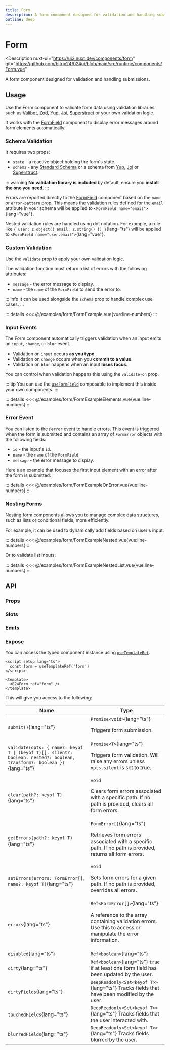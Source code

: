 ```yaml
---
title: Form
description: A form component designed for validation and handling submissions.
outline: deep
---
```

<script setup>
import FormExample from '/examples/form/FormExample.vue';
import ElementsExample from '/examples/form/FormExampleElementsWrap.vue';
import OnErrorExample from '/examples/form/FormExampleOnError.vue';
import NestedExample from '/examples/form/FormExampleNested.vue';
import NestedListExample from '/examples/form/FormExampleNestedList.vue';
</script>
# Form

<Description
  nuxt-ui="https://ui3.nuxt.dev/components/form"
  git="https://github.com/bitrix24/b24ui/blob/main/src/runtime/components/Form.vue"
>
  A form component designed for validation and handling submissions.
</Description>

## Usage

Use the Form component to validate form data using validation libraries such as [Valibot](https://github.com/fabian-hiller/valibot), [Zod](https://github.com/colinhacks/zod), [Yup](https://github.com/jquense/yup), [Joi](https://github.com/hapijs/joi), [Superstruct](https://github.com/ianstormtaylor/superstruct) or your own validation logic.

It works with the [FormField](/components/form-field) component to display error messages around form elements automatically.

### Schema Validation

It requires two props:

- `state` - a reactive object holding the form's state.
- `schema` - any [Standard Schema](https://standardschema.dev/) or a schema from [Yup](https://github.com/jquense/yup), [Joi](https://github.com/hapijs/joi) or [Superstruct](https://github.com/ianstormtaylor/superstruct).

::: warning
**No validation library is included** by default, ensure you **install the one you need**.
:::

Errors are reported directly to the [FormField](/components/form-field) component based on the `name` or `error-pattern` prop. This means the validation rules defined for the `email` attribute in your schema will be applied to `<FormField name="email">`{lang="vue"}.

Nested validation rules are handled using dot notation. For example, a rule like `{ user: z.object({ email: z.string() }) }`{lang="ts"} will be applied to `<FormField name="user.email">`{lang="vue"}.

### Custom Validation

Use the `validate` prop to apply your own validation logic.

The validation function must return a list of errors with the following attributes:

- `message` - the error message to display.
- `name` - the `name` of the `FormField` to send the error to.

::: info
It can be used alongside the `schema` prop to handle complex use cases.
:::

<div>
  <ClientOnly>
    <ComponentShowExample>
      <FormExample base="/b24ui" class="w-full sm:w-2/3" />
    </ComponentShowExample>
  </ClientOnly>
</div>

::: details
<<< @/examples/form/FormExample.vue{vue:line-numbers}
:::

### Input Events

The Form component automatically triggers validation when an input emits an `input`, `change`, or `blur` event.

- Validation on `input` occurs **as you type**.
- Validation on `change` occurs when you **commit to a value**.
- Validation on `blur` happens when an input **loses focus**.

You can control when validation happens this using the `validate-on` prop.

::: tip
You can use the [`useFormField`](/components/composables/use-form-field) composable to implement this inside your own components.
:::

<div>
  <ClientOnly>
      <ElementsExample />
  </ClientOnly>
</div>

::: details
<<< @/examples/form/FormExampleElements.vue{vue:line-numbers}
:::

### Error Event

You can listen to the `@error` event to handle errors. This event is triggered when the form is submitted and contains an array of `FormError` objects with the following fields:

- `id` - the input's `id`.
- `name` - the `name` of the `FormField`
- `message` - the error message to display.

Here's an example that focuses the first input element with an error after the form is submitted:

<div>
  <ClientOnly>
    <ComponentShowExample>
      <OnErrorExample class="w-full sm:w-2/3" />
    </ComponentShowExample>
  </ClientOnly>
</div>

::: details
<<< @/examples/form/FormExampleOnError.vue{vue:line-numbers}
:::

### Nesting Forms

Nesting form components allows you to manage complex data structures, such as lists or conditional fields, more efficiently.

For example, it can be used to dynamically add fields based on user's input:

<div>
  <ClientOnly>
    <ComponentShowExample>
      <NestedExample class="w-full sm:w-2/3" />
    </ComponentShowExample>
  </ClientOnly>
</div>

::: details
<<< @/examples/form/FormExampleNested.vue{vue:line-numbers}
:::

Or to validate list inputs:

<div>
  <ClientOnly>
    <ComponentShowExample>
      <NestedListExample class="w-full sm:w-2/3" />
    </ComponentShowExample>
  </ClientOnly>
</div>

::: details
<<< @/examples/form/FormExampleNestedList.vue{vue:line-numbers}
:::

## API

### Props

<ComponentProps component="Form" />

### Slots

<ComponentSlots component="Form" />

### Emits

<ComponentEmits component="Form" />

### Expose

You can access the typed component instance using [`useTemplateRef`](https://vuejs.org/api/composition-api-helpers.html#usetemplateref).

```vue
<script setup lang="ts">
  const form = useTemplateRef('form')
</script>

<template>
  <B24Form ref="form" />
</template>
```

This will give you access to the following:

| Name                                                                                                                         | Type                                                                                                                                                          |
|------------------------------------------------------------------------------------------------------------------------------|---------------------------------------------------------------------------------------------------------------------------------------------------------------|
| `submit()`{lang="ts"}                                                                                                   | `Promise<void>`{lang="ts"} <br> <p>Triggers form submission.</p>                                                                                         |
| `validate(opts: { name?: keyof T \| (keyof T)[], silent?: boolean, nested?: boolean, transform?: boolean })`{lang="ts"} | `Promise<T>`{lang="ts"} <br> <p>Triggers form validation. Will raise any errors unless `opts.silent` is set to true.</p>                                 |
| `clear(path?: keyof T)`{lang="ts"}                                                                                      | `void` <br> <p>Clears form errors associated with a specific path. If no path is provided, clears all form errors.</p>                                        |
| `getErrors(path?: keyof T)`{lang="ts"}                                                                                  | `FormError[]`{lang="ts"} <br> <p>Retrieves form errors associated with a specific path. If no path is provided, returns all form errors.</p>             |
| `setErrors(errors: FormError[], name?: keyof T)`{lang="ts"}                                                             | `void` <br> <p>Sets form errors for a given path. If no path is provided, overrides all errors.</p>                                                           |
| `errors`{lang="ts"}                                                                                                     | `Ref<FormError[]>`{lang="ts"} <br> <p>A reference to the array containing validation errors. Use this to access or manipulate the error information.</p> |
| `disabled`{lang="ts"}                                                                                                   | `Ref<boolean>`{lang="ts"}                                                                                                                                |
| `dirty`{lang="ts"}                                                                                                      | `Ref<boolean>`{lang="ts"} `true` if at least one form field has been updated by the user.                                                                |
| `dirtyFields`{lang="ts"}                                                                                                | `DeepReadonly<Set<keyof T>>`{lang="ts"} Tracks fields that have been modified by the user.                                                               |
| `touchedFields`{lang="ts"}                                                                                              | `DeepReadonly<Set<keyof T>>`{lang="ts"} Tracks fields that the user interacted with.                                                                     |
| `blurredFields`{lang="ts"}                                                                                              | `DeepReadonly<Set<keyof T>>`{lang="ts"} Tracks fields blurred by the user.                                                                               |

